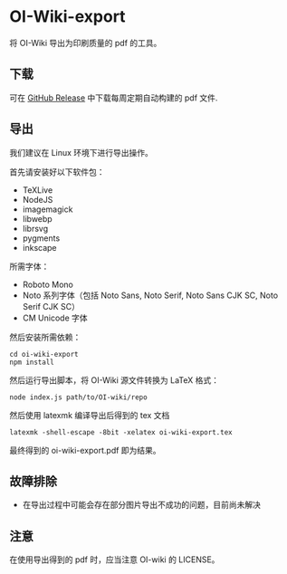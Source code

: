 # OI-Wiki-export

将 OI-Wiki 导出为印刷质量的 pdf 的工具。

## 下载

可在 [GitHub Release](https://github.com/OI-wiki/OI-Wiki-export/releases) 中下载每周定期自动构建的 pdf 文件.

## 导出

我们建议在 Linux 环境下进行导出操作。

首先请安装好以下软件包：

- TeXLive
- NodeJS
- imagemagick
- libwebp
- librsvg
- pygments
- inkscape

所需字体：

- Roboto Mono
- Noto 系列字体（包括 Noto Sans, Noto Serif, Noto Sans CJK SC, Noto Serif CJK SC）
- CM Unicode 字体

然后安装所需依赖：

```
cd oi-wiki-export
npm install
```
然后运行导出脚本，将 OI-Wiki 源文件转换为 LaTeX 格式：

```
node index.js path/to/OI-wiki/repo
```

然后使用 latexmk 编译导出后得到的 tex 文档

```
latexmk -shell-escape -8bit -xelatex oi-wiki-export.tex
```

最终得到的 oi-wiki-export.pdf 即为结果。

## 故障排除

- 在导出过程中可能会存在部分图片导出不成功的问题，目前尚未解决

## 注意

在使用导出得到的 pdf 时，应当注意 OI-wiki 的 LICENSE。
